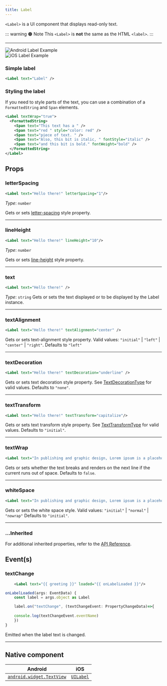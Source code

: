 ```yaml
---
title: Label
---
```

<!-- TODO: Add flavors -->
`<Label>` is a UI component that displays read-only text.

::: warning  :orange_circle: Note
This `<Label>` is **not** the same as the HTML `<label>`.
:::

---
<div>
<div class="flex flex-wrap p-4 sm:p-8">
<div  class="w-full sm:w-1/2">
 <img  src="https://raw.githubusercontent.com/nativescript-vue/nativescript-vue-ui-tests/master/screenshots/android23/Label.png" alt="Android Label Example"/> 
</div>

<div  class="w-full sm:w-1/2 sm:pl-8">
<img alt="iOS Label Example" src="https://raw.githubusercontent.com/nativescript-vue/nativescript-vue-ui-tests/master/screenshots/ios-simulator103iPhone6/Label.png" />
</div>
</div>
</div>

### Simple label

<!-- /// flavor plain -->

```xml
<Label text="Label" />
```
<!-- 
///

/// flavor angular

```html
<label text="Label"></label>
```

///

/// flavor react

```tsx
<label>Label</label>
```

///

/// flavor vue

```html
<label text="Label" />
```

///

/// flavor svelte

```html
<label text="Label" />
```

/// -->

### Styling the label

If you need to style parts of the text, you can use a combination of a `FormattedString` and `Span` elements.

<!-- /// flavor plain -->

```xml
<Label textWrap="true">
  <FormattedString>
    <Span text="This text has a " />
    <Span text="red " style="color: red" />
    <Span text="piece of text. " />
    <Span text="Also, this bit is italic, " fontStyle="italic" />
    <Span text="and this bit is bold." fontWeight="bold" />
  </FormattedString>
</Label>
```

<!-- ///

/// flavor angular

```html
<label textWrap="true">
  <FormattedString>
    <span text="This text has a "></span>
    <span text="red " style="color: red"></span>
    <span text="piece of text. "></span>
    <span text="Also, this bit is italic, " fontStyle="italic"></span>
    <span text="and this bit is bold." fontWeight="bold"></span>
  </FormattedString>
</label>
```

///

/// flavor react

```tsx
import { Color } from '@nativescript/core'
;<label textWrap={true}>
  <formattedString>
    <span>This text has a </span>
    <span color={new Color('red')}>red </span>
    <span>piece of text. </span>
    <span fontStyle="italic">Also, this bit is italic, </span>
    <span fontWeight="bold">and this bit is bold.</span>
  </formattedString>
</label>
```

///

/// flavor vue

```html
<label textWrap="true">
  <FormattedString>
    <span text="This text has a " />
    <span text="red " style="color: red" />
    <span text="piece of text. " />
    <span text="Also, this bit is italic, " fontStyle="italic" />
    <span text="and this bit is bold." fontWeight="bold" />
  </FormattedString>
</label>
```

///

/// flavor svelte

```html
<label textWrap="{true}">
  <formattedString>
    <span text="This text has a " />
    <span text="red " style="color: red" />
    <span text="piece of text. " />
    <span text="Also, this bit is italic, " fontStyle="italic" />
    <span text="and this bit is bold." fontWeight="bold" />
  </formattedString>
</label>
```

/// -->

## Props
### letterSpacing
```xml
<Label text="Hello there!" letterSpacing="1"/>
```
_Type_: `number`

Gets or sets [letter-spacing](https://developer.mozilla.org/en-US/docs/Web/CSS/letter-spacing) style property. 

---
### lineHeight

```xml
<Label text="Hello there!" lineHeight="10"/>
```
_Type_: `number`

Gets or sets [line-height](https://developer.mozilla.org/en-US/docs/Web/CSS/line-height) style property.

---
### text
```xml
<Label text="Hello there!" />
```
_Type_: `string`
Gets or sets the text displayed or to be displayed by the Label instance.    

---
### textAlignment
```xml
<Label text="Hello there!" textAlignment="center" />
```
Gets or sets text-alignment style property. Valid values:
`"initial"` | `"left"` | `"center"` | `"right"`. Defaults to `"left"`

---
### textDecoration
```xml
<Label text="Hello there!" textDecoration="underline" />
```
Gets or sets text decoration style property. See [TextDecorationType](https://docs.nativescript.org/api-reference/modules/coretypes#textdecorationtype) for valid values. Defaults to `"none"`.

---
### textTransform
```xml
<Label text="Hello there!" textTransform="capitalize"/>
```
Gets or sets text transform style property. See [TextTransformType](https://docs.nativescript.org/api-reference/modules/coretypes#texttransformtype) for valid values. Defaults to `"initial"`.

---
### textWrap
```xml
<Label text="In publishing and graphic design, Lorem ipsum is a placeholder text commonly used to demonstrate the visual form of a document or a typeface without relying on meaningful content. Lorem ipsum may be used as a placeholder before final copy is available." textWrap="true"/>
```
Gets or sets whether the text breaks and renders on the next line if the current runs out of space. Defaults to `false`. 

---
### whiteSpace
```xml
<Label text="In publishing and graphic design, Lorem ipsum is a placeholder text commonly used to demonstrate the visual form of a document or a typeface without relying on meaningful content. Lorem ipsum may be used as a placeholder before final copy is available." whiteSpace="normal"/>
```

Gets or sets the white space style. 
Valid values: `"initial"` | `"normal"` | `"nowrap"`
Defaults to `"initial"`.              

---
### ...Inherited
For additional inherited properties, refer to the [API Reference](https://docs.nativescript.org/api-reference/classes/label).

## Event(s)
### textChange
```xml
    <Label text="{{ greeting }}" loaded="{{ onLabelLoaded }}"/>
```
```ts
onLabelLoaded(args: EventData) {
    const label = args.object as Label

    label.on("textChange", (textChangeEvent: PropertyChangeData)=>{
      
    console.log(textChangeEvent.eventName)
    })
}
```
Emitted when the label text is changed.

---
## Native component

| Android                                                                                           | iOS                                                                  |
| ------------------------------------------------------------------------------------------------- | -------------------------------------------------------------------- |
| [`android.widget.TextView`](https://developer.android.com/reference/android/widget/TextView.html) | [`UILabel`](https://developer.apple.com/documentation/uikit/uilabel) |
